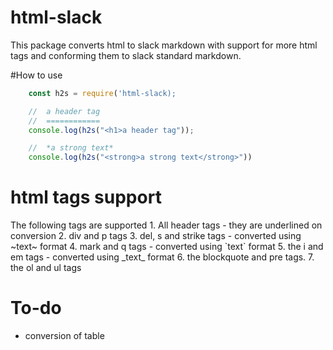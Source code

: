 # html-slack
This package converts html to slack markdown with support for more html tags and conforming them to slack standard markdown.

#How to use
```js
    const h2s = require('html-slack);

    //  a header tag
    //  ============
    console.log(h2s("<h1>a header tag"));

    //  *a strong text*
    console.log(h2s("<strong>a strong text</strong>"))
```

# html tags support
The following tags are supported
    1. All header tags - they are underlined on conversion
    2. div and p tags 
    3. del, s  and strike tags - converted using ~text~ format
    4. mark and q tags - converted using \`text\` format
    5. the i and em tags - converted using \_text\_ format
    6. the blockquote and pre tags.
    7. the ol and ul tags

# To-do
- conversion of table